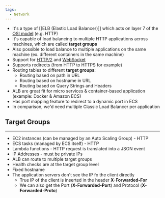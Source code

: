 ```yaml
---
tags:
  - Network
---
```

- It's a type of [[ELB (Elastic Load Balancer)]] which acts on layer 7 of the [OSI model](https://en.wikipedia.org/wiki/Application_layer) (e.g. HTTP)
- It's capable of load balancing to multiple HTTP applications across machines, which are called __target groups__
- Also possible to load balance to multiple applications on the same machine (ex. different containers in the same machine)
- Support for [HTTP/2](https://developer.mozilla.org/en-US/docs/Glossary/HTTP_2) and [WebSocket](https://developer.mozilla.org/en-US/docs/Web/API/WebSockets_API)
- Supports redirects (from HTTP to HTTPS for example)
- Routing tables to different __target groups__:
	- Routing based on path in URL
	- Routing based on hostname in URL
	- Routing based on Query Strings and Headers
- ALB are great fit for micro services & container-based application (example: Docker & Amazon ECS)
- Has port mapping feature to redirect to a dynamic port in ECS
- In comparison, we'd need multiple Classic Load Balancer per application

## Target Groups
---
- EC2 instances (can be managed by an Auto Scaling Group) - HTTP
- ECS tasks (managed by ECS itself) - HTTP
- Lambda functions - HTTP request is translated into a JSON event
- IP Addresses - must be private IPs
- ALB can route to multiple target groups
- Health checks are at the target group level
- Fixed hostname
- The application servers don't see the IP fo the client directly
	- True IP of the client is inserted in the header __X-Forwarded-For__
	- We can also get the Port (__X-Forwarded-Port__) and Protocol (__X-Forwarded-Proto__)

